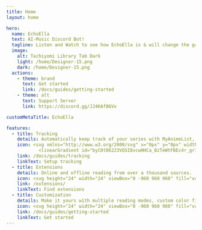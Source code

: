 ```yaml
---
title: Home
layout: home

hero:
  name: EchoElla
  text: AI-Music Discord Bot!
  tagline: Listen and Watch to see how EchoElla is & will change the game!
  image:
    alt: Tachiyomi Library Tab Dark
    light: /home/Designer-15.png
    dark: /home/Designer-15.png
  actions:
    - theme: brand
      text: Get started
      link: /docs/guides/getting-started
    - theme: alt
      text: Support Server 
      link: https://discord.gg/JJ4KAf86Vx

customMetaTitle: EchoElla

features:
  - title: Tracking
    details: Automatically keep track of your series with MyAnimeList, AniList, Kitsu, and more.
    icon: <svg xmlns="http://www.w3.org/2000/svg" x="0px" y="0px" width="64" height="64" viewBox="0 0 64 64">
            <linearGradient id="byC0t06223VQSI8vcwHHCa_BzTeWtFBEc4r_gr1" x1="32" x2="32" y1="6" y2="58" gradientUnits="userSpaceOnUse"><stop offset="0" stop-color="#1a6dff"></stop><stop offset="1" stop-color="#c822ff"></stop></linearGradient><path fill="url(#byC0t06223VQSI8vcwHHCa_BzTeWtFBEc4r_gr1)" d="M40,58H25c-0.553,0-1-0.448-1-1s0.447-1,1-1h15c0.553,0,1,0.448,1,1S40.553,58,40,58z M47,53 H17c-0.553,0-1-0.448-1-1s0.447-1,1-1h30c0.553,0,1,0.448,1,1S47.553,53,47,53z M52,48H12c-0.553,0-1-0.448-1-1s0.447-1,1-1h40 c0.553,0,1,0.448,1,1S52.553,48,52,48z M54.914,43H9.086c-0.553,0-1-0.448-1-1s0.447-1,1-1h45.828c0.553,0,1,0.448,1,1 S55.467,43,54.914,43z M56.499,38H7.501c-0.553,0-1-0.448-1-1s0.447-1,1-1h48.998c0.553,0,1,0.448,1,1S57.052,38,56.499,38z M32,6 C18.026,6,6.592,17.081,6.022,30.917C5.976,32.052,6.893,33,8.029,33h47.941c1.136,0,2.054-0.948,2.007-2.083 C57.408,17.081,45.974,6,32,6z M32,8c12.898,0,23.448,10.229,23.975,23H8.025C8.552,18.229,19.102,8,32,8z"></path><linearGradient id="byC0t06223VQSI8vcwHHCb_BzTeWtFBEc4r_gr2" x1="32" x2="32" y1="10" y2="29" gradientUnits="userSpaceOnUse"><stop offset="0" stop-color="#6dc7ff"></stop><stop offset="1" stop-color="#e6abff"></stop></linearGradient><path fill="url(#byC0t06223VQSI8vcwHHCb_BzTeWtFBEc4r_gr2)" d="M10.202,29C11.663,18.191,20.865,10,32,10s20.338,8.191,21.798,19H10.202z"></path></svg>
    link: /docs/guides/tracking
    linkText: Setup tracking
  - title: Extensions
    details: Online and offline reading from over a thousand sources.
    icon: <svg height="24" width="24" viewBox="0 -960 960 960" fill="var(--vp-c-yellow-2)" xmlns="http://www.w3.org/2000/svg"><path d="M352-120H200q-33 0-56.5-23.5T120-200v-152q48 0 84-30.5t36-77.5q0-47-36-77.5T120-568v-152q0-33 23.5-56.5T200-800h160q0-42 29-71t71-29q42 0 71 29t29 71h160q33 0 56.5 23.5T800-720v160q42 0 71 29t29 71q0 42-29 71t-71 29v160q0 33-23.5 56.5T720-120H568q0-50-31.5-85T460-240q-45 0-76.5 35T352-120Zm-152-80h85q24-66 77-93t98-27q45 0 98 27t77 93h85v-240h80q8 0 14-6t6-14q0-8-6-14t-14-6h-80v-240H480v-80q0-8-6-14t-14-6q-8 0-14 6t-6 14v80H200v88q54 20 87 67t33 105q0 57-33 104t-87 68v88Zm310-310Z"/></svg>
    link: /extensions/
    linkText: Find extensions
  - title: Customization
    details: Make it yours with multiple reading modes, custom color filters, and many other settings.
    icon: <svg height="24" width="24" viewBox="0 -960 960 960" fill="var(--vp-c-indigo-2)" xmlns="http://www.w3.org/2000/svg"><path d="M440-120v-240h80v80h320v80H520v80h-80Zm-320-80v-80h240v80H120Zm160-160v-80H120v-80h160v-80h80v240h-80Zm160-80v-80h400v80H440Zm160-160v-240h80v80h160v80H680v80h-80Zm-480-80v-80h400v80H120Z"/></svg>
    link: /docs/guides/getting-started
    linkText: Get started
---
```

